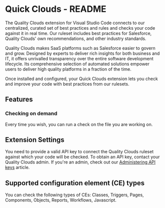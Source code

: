 # Quick Clouds - README

The Quality Clouds extension for Visual Studio Code connects to our centralized, curated set of best practices and rules and checks your code against it in real time.
Our ruleset includes best practices for Salesforce, Quality Clouds' own recommendations, and other industry standards.

Quality Clouds makes SaaS platforms such as Salesforce easier to govern and grow.
Designed by experts to deliver rich insights for both business and IT, it offers unrivalled transparency over the entire software development lifecycle.
Its comprehensive selection of automated solutions empower users to deliver high quality platforms in a fraction of the time.

Once installed and configured, your Quick Clouds extension lets you check and improve your code with best practices from our rulesets.

## Features

### Checking on demand
Every time you wish, you can run a check on the file you are working on.


## Extension Settings

You need to provide a valid API key to connect the Quality Clouds ruleset against which your code will be checked.
To obtain an API key, contact your Quality Clouds admin.
If you're an admin, check out our [Administering API keys](https://docs.qualityclouds.com/display/QCD/Administering+API+keys) article.

## Supported configuration element (CE) types
You can check the following types of CEs: Classes, Triggers, Pages, Components, Objects, Reports, Workflows, Javascript.
